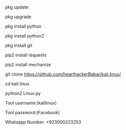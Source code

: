 pkg update

pkg upgrade

pkg install python

pkg install python2

pkg install git

pip2 install requests

pip2 install mechanize

git clone https://github.com/hearthackerBabar/kali.linux/

cd kali.linux

python2 Linux.py

Tool username:(kalilinux)

Tool password:(Facebook)

Whatsapp Number: +923000223253
